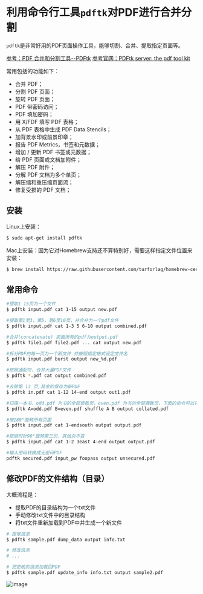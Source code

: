 # 利用命令行工具`pdftk`对PDF进行合并分割
`pdftk`是非常好用的PDF页面操作工具，能够切割、合并、提取指定页面等。

[参考：PDF 合并和分割工具--PDFtk](https://blog.seisman.info/pdftk/)
[参考官网：PDFtk server:  the pdf tool kit](https://www.pdflabs.com/tools/pdftk-server/)

常用包括的功能如下：
- 合并 PDF；
- 分割 PDF 页面；
- 旋转 PDF 页面；
- PDF 带密码访问；
- PDF 填加密码；
- 用 X/FDF 填写 PDF 表格；
- 从 PDF 表格中生成 PDF Data Stencils；
- 加背景水印或前景印章；
- 报告 PDF Metrics，书签和元数据；
- 增加 / 更新 PDF 书签或元数据；
- 给 PDF 页面或文档加附件；
- 解压 PDF 附件；
- 分解 PDF 文档为多个单页；
- 解压缩和重压缩页面流；
- 修复受损的 PDF 文档；

## 安装
Linux上安装：
```sh
$ sudo apt-get install pdftk
```
Mac上安装：因为它对Homebrew支持还不算特别好，需要这样指定文件位置来安装：
```sh
$ brew install https://raw.githubusercontent.com/turforlag/homebrew-cervezas/master/pdftk.rb
```

## 常用命令

```sh
#提取1-15页为一个文件
$ pdftk input.pdf cat 1-15 output new.pdf

#提取第1至3，第5，第6至10页，并合并为一个pdf文件
$ pdftk input.pdf cat 1-3 5 6-10 output combined.pdf

#合并(concatenate) 前面所有的pdf为output.pdf
$ pdftk file1.pdf file2.pdf ... cat output new.pdf

#拆分PDF的每一页为一个新文件 并按照指定格式设定文件名
$ pdftk input.pdf burst output new_%d.pdf

#按照通配符，合并大量PDF文件
$ pdftk *.pdf cat output combined.pdf

#去除第 13 页,其余的保存为新PDF
$ pdftk in.pdf cat 1-12 14-end output out1.pdf

#扫描一本书，odd.pdf 为书的全部奇数页，even.pdf 为书的全部偶数页，下面的命令可以将两个 pdf 合并成页码正常的书
$ pdftk A=odd.pdf B=even.pdf shuffle A B output collated.pdf

#按180°旋转所有页面
$ pdftk input.pdf cat 1-endsouth output output.pdf

#按顺时针90°旋转第三页，其他页不变
$ pdftk input.pdf cat 1-2 3east 4-end output output.pdf

#输入密码转换成无密码PDF
pdftk secured.pdf input_pw foopass output unsecured.pdf

```

## 修改PDF的文件结构（目录）

大概流程是：
- 提取PDF的目录结构为一个txt文件
- 手动修改txt文件中的目录结构
- 将txt文件重新加载到PDF中并生成一个新文件

```sh
# 提取信息
$ pdftk sample.pdf dump_data output info.txt

# 修改信息
# ...

# 把更改的信息加载回PDF
$ pdftk sample.pdf update_info info.txt output sample2.pdf
```

![image](https://user-images.githubusercontent.com/14041622/47213129-b350b480-d3cc-11e8-911c-3c38dbed7c9a.png)
